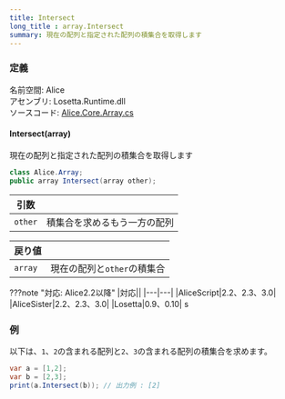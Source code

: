 ```yaml
---
title: Intersect
long_title : array.Intersect
summary: 現在の配列と指定された配列の積集合を取得します
---
```


### 定義
名前空間: Alice<br/>
アセンブリ: Losetta.Runtime.dll<br/>
ソースコード: [Alice.Core.Array.cs](https://github.com/WSOFT-Project/Losetta/blob/master/Losetta.Runtime/Core/Extension/Alice.Core.Array.cs)

#### Intersect(array)

現在の配列と指定された配列の積集合を取得します

```cs title="AliceScript"
class Alice.Array;
public array Intersect(array other);
```

|引数| |
|-|-|
|`other`|積集合を求めるもう一方の配列|

|戻り値| |
|-|-|
|`array`|現在の配列と`other`の積集合|

???note "対応: Alice2.2以降"
    |対応||
    |---|---|
    |AliceScript|2.2、2.3、3.0|
    |AliceSister|2.2、2.3、3.0|
    |Losetta|0.9、0.10|
s
### 例
以下は、`1`、`2`の含まれる配列と`2`、`3`の含まれる配列の積集合を求めます。

```cs title="AliceScript"
var a = [1,2];
var b = [2,3];
print(a.Intersect(b)); // 出力例 : [2]
```